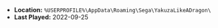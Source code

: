 * **Location:** `%USERPROFILE%\AppData\Roaming\Sega\YakuzaLikeADragon\`
* **Last Played:** 2022-09-25
